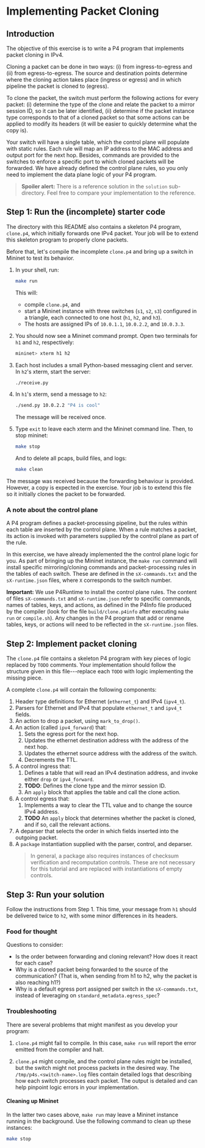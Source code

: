 # Implementing Packet Cloning

## Introduction

The objective of this exercise is to write a P4 program that
implements packet cloning in IPv4.

Cloning a packet can be done in two ways: (i) from ingress-to-egress
and (ii) from egress-to-egress. The source and destination points
determine where the cloning action takes place (ingress or egress) and
in which pipeline the packet is cloned to (egress).

To clone the packet, the switch must perform the following actions for
every packet: (i) determine the type of the clone and relate the
packet to a mirror session ID, so it can be later identified, (ii) 
determine if the packet instance type corresponds to that of a cloned
packet so that some actions can be applied to modify its headers (it
will be easier to quickly determine what the copy is).
 
Your switch will have a single table, which the control plane will
populate with static rules. Each rule will map an IP address to the
MAC address and output port for the next hop. Besides, commands are
provided to the switches to enforce a specific port to which cloned
packets will be forwarded. We have already defined the control plane
rules, so you only need to implement the data plane logic of your P4
program.

> **Spoiler alert:** There is a reference solution in the `solution`
> sub-directory. Feel free to compare your implementation to the
> reference.

## Step 1: Run the (incomplete) starter code

The directory with this README also contains a skeleton P4 program,
`clone.p4`, which initially forwards one IPv4 packet. Your job will
be to extend this skeleton program to properly clone packets.

Before that, let's compile the incomplete `clone.p4` and bring
up a switch in Mininet to test its behavior.

1. In your shell, run:
   ```bash
   make run
   ```
   This will:
   * compile `clone.p4`, and
   * start a Mininet instance with three switches (`s1`, `s2`, `s3`)
     configured in a triangle, each connected to one host (`h1`, `h2`,
     and `h3`).
   * The hosts are assigned IPs of `10.0.1.1`, `10.0.2.2`, and `10.0.3.3`.

2. You should now see a Mininet command prompt. Open two terminals
for `h1` and `h2`, respectively:
   ```bash
   mininet> xterm h1 h2
   ```
3. Each host includes a small Python-based messaging client and
server. In `h2`'s xterm, start the server:
   ```bash
   ./receive.py
   ```
4. In `h1`'s xterm, send a message to `h2`:
   ```bash
   ./send.py 10.0.2.2 "P4 is cool"
   ```
   The message will be received once.
5. Type `exit` to leave each xterm and the Mininet command line.
   Then, to stop mininet:
   ```bash
   make stop
   ```
   And to delete all pcaps, build files, and logs:
   ```bash
   make clean
   ```

The message was received because the forwarding behaviour is
provided. However, a copy is expected in the exercise.
Your job is to extend this file so it initially clones the
packet to be forwarded.

### A note about the control plane

A P4 program defines a packet-processing pipeline, but the rules
within each table are inserted by the control plane. When a rule
matches a packet, its action is invoked with parameters supplied by
the control plane as part of the rule.

In this exercise, we have already implemented the the control plane
logic for you. As part of bringing up the Mininet instance, the
`make run` command will install specific mirroring/cloning commands and
packet-processing rules in the tables of each switch. These are defined
in the `sX-commands.txt` and the `sX-runtime.json` files, where `X`
corresponds to the switch number.

**Important:** We use P4Runtime to install the control plane rules. The
content of files `sX-commands.txt` and `sX-runtime.json` refer to specific
commands, names of tables, keys, and actions, as defined in the P4Info file
produced by the compiler (look for the file `build/clone.p4info` after
executing `make run` or `compile.sh`). Any changes in the P4 program that
add or rename tables, keys, or actions will need to be reflected in
the `sX-runtime.json` files.

## Step 2: Implement packet cloning

The `clone.p4` file contains a skeleton P4 program with key pieces of
logic replaced by `TODO` comments. Your implementation should follow
the structure given in this file---replace each `TODO` with logic
implementing the missing piece.

A complete `clone.p4` will contain the following components:

1. Header type definitions for Ethernet (`ethernet_t`) and IPv4 (`ipv4_t`).
2. Parsers for Ethernet and IPv4 that populate `ethernet_t` and `ipv4_t` fields.
3. An action to drop a packet, using `mark_to_drop()`.
4. An action (called `ipv4_forward`) that:
	1. Sets the egress port for the next hop. 
	2. Updates the ethernet destination address with the address of the next hop. 
	3. Updates the ethernet source address with the address of the switch. 
	4. Decrements the TTL.
5. A control ingress that:
    1. Defines a table that will read an IPv4 destination address, and
       invoke either `drop` or `ipv4_forward`.
    2. **TODO**: Defines the clone type and the mirror session ID.
    3. An `apply` block that applies the table and call the clone action.
6. A control egress that:
    1. Implements a way to clear the TTL value and to change the source IPv4 address.
    2. **TODO** An `apply` block that determines whether the packet is cloned, and if
       so, call the relevant actions. 
7. A deparser that selects the order
    in which fields inserted into the outgoing packet.
8. A `package` instantiation supplied with the parser, control, and deparser.
    > In general, a package also requires instances of checksum verification
    > and recomputation controls. These are not necessary for this tutorial
    > and are replaced with instantiations of empty controls.

## Step 3: Run your solution

Follow the instructions from Step 1. This time, your message from `h1`
should be delivered twice to `h2`, with some minor differences in its headers.

### Food for thought

Questions to consider:
 - Is the order between forwarding and cloning relevant? How does it react
   for each case?
 - Why is a cloned packet being forwarded to the source of the communication?
   (That is, when sending from h1 to h2, why the packet is also reaching h1?)
 - Why is a default egress port assigned per switch in the `sX-commands.txt`,
   instead of leveraging on `standard_metadata.egress_spec`?

### Troubleshooting

There are several problems that might manifest as you develop your program:

1. `clone.p4` might fail to compile. In this case, `make run` will
report the error emitted from the compiler and halt.

2. `clone.p4` might compile, and the control plane rules might be
installed, but the switch might not process packets in the desired
way. The `/tmp/p4s.<switch-name>.log` files contain detailed logs
that describing how each switch processes each packet. The output is
detailed and can help pinpoint logic errors in your implementation.

#### Cleaning up Mininet

In the latter two cases above, `make run` may leave a Mininet instance
running in the background. Use the following command to clean up
these instances:

```bash
make stop
```
